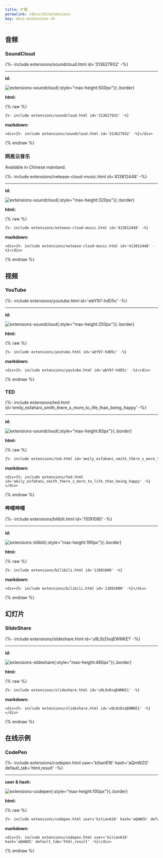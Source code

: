 ```yaml
---
title: 扩展
permalink: /docs/zh/extensions
key: docs-extensions-zh
---
```


## 音频

### SoundCloud

<div>{%- include extensions/soundcloud.html id='313627932' -%}</div>

---

**id:**

![extensions-soundcloud](https://raw.githubusercontent.com/kitian616/jekyll-TeXt-theme/master/docs/assets/images/extensions-soundclound.jpg){:style="max-height:500px"}{:.border}

**html:**

{% raw %}
```html
{%- include extensions/soundcloud.html id='313627932' -%}
```

**markdown:**

```
<div>{%- include extensions/soundcloud.html id='313627932' -%}</div>
```
{% endraw %}

### 网易云音乐

Available in Chinese mainland.

<div>{%- include extensions/netease-cloud-music.html id='413812448' -%}</div>

---

**id:**

![extensions-soundcloud](https://raw.githubusercontent.com/kitian616/jekyll-TeXt-theme/master/docs/assets/images/extensions-netease-cloud-music.jpg){:style="max-height:320px"}{:.border}

**html:**

{% raw %}
```html
{%- include extensions/netease-cloud-music.html id='413812448' -%}
```

**markdown:**

```
<div>{%- include extensions/netease-cloud-music.html id='413812448' -%}</div>
```
{% endraw %}

## 视频

### YouTube

<div>{%- include extensions/youtube.html id='wbY97-hdD5c' -%}</div>

---

**id:**

![extensions-soundcloud](https://raw.githubusercontent.com/kitian616/jekyll-TeXt-theme/master/docs/assets/images/extensions-youtube.jpg){:style="max-height:250px"}{:.border}

**html:**

{% raw %}
```html
{%- include extensions/youtube.html id='wbY97-hdD5c' -%}
```

**markdown:**

```
<div>{%- include extensions/youtube.html id='wbY97-hdD5c' -%}</div>
```
{% endraw %}

### TED

<div>{%- include extensions/ted.html id='emily_esfahani_smith_there_s_more_to_life_than_being_happy' -%}</div>

---

**id:**

![extensions-soundcloud](https://raw.githubusercontent.com/kitian616/jekyll-TeXt-theme/master/docs/assets/images/extensions-ted.jpg){:style="max-height:83px"}{:.border}

**html:**

{% raw %}
```html
{%- include extensions/ted.html id='emily_esfahani_smith_there_s_more_to_life_than_being_happy' -%}
```

**markdown:**

```
<div>{%- include extensions/ted.html id='emily_esfahani_smith_there_s_more_to_life_than_being_happy' -%}</div>
```
{% endraw %}

### 哔哩哔哩

<div>{%- include extensions/bilibili.html id='11091080' -%}</div>

---

**id:**

![extensions-bilibili](https://raw.githubusercontent.com/kitian616/jekyll-TeXt-theme/master/docs/assets/images/extensions-bilibili.jpg){:style="max-height:190px"}{:.border}

**html:**

{% raw %}
```html
{%- include extensions/bilibili.html id='11091080' -%}
```

**markdown:**

```
<div>{%- include extensions/bilibili.html id='11091080' -%}</div>
```
{% endraw %}

## 幻灯片

### SlideShare

<div>{%- include extensions/slideshare.html id='u9L9zDsqEWNKE1' -%}</div>

---

**id:**

![extensions-slideshare](https://raw.githubusercontent.com/kitian616/jekyll-TeXt-theme/master/docs/assets/images/extensions-slideshare.jpg){:style="max-height:480px"}{:.border}

**html:**

{% raw %}
```html
{%- include extensions/slideshare.html id='u9L9zDsqEWNKE1' -%}
```

**markdown:**

```
<div>{%- include extensions/slideshare.html id='u9L9zDsqEWNKE1' -%}</div>
```
{% endraw %}

## 在线示例

### CodePen

<div>{%- include extensions/codepen.html user='kitian616' hash='aQmWZG' default_tab='html,result' -%}</div>

---

**user & hash:**

![extensions-codepen](https://raw.githubusercontent.com/kitian616/jekyll-TeXt-theme/master/docs/assets/images/extensions-codepen.jpg){:style="max-height:100px"}{:.border}

**html:**

{% raw %}
```html
{%- include extensions/codepen.html user='kitian616' hash='aQmWZG' default_tab='html,result' -%}
```

**markdown:**

```
<div>{%- include extensions/codepen.html user='kitian616' hash='aQmWZG' default_tab='html,result' -%}</div>
```
{% endraw %}